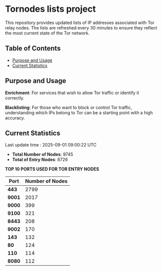 # Tornodes lists project

This repository provides updated lists of IP addresses associated with Tor relay nodes. The lists are refreshed every 30 minutes to ensure they reflect the most current state of the Tor network.

## Table of Contents

- [Purpose and Usage](#purpose-and-usage)
- [Current Statistics](#current-statistics)


## Purpose and Usage

**Enrichment**: For services that wish to allow Tor traffic or identify it correctly.

**Blacklisting**: For those who want to block or control Tor traffic, understanding which IPs belong to Tor can be a starting point with a high accuracy.

## Current Statistics

Last update time : 2025-09-01 09:00:22 UTC

- **Total Number of Nodes**: 9745
- **Total of Entry Nodes**: 8726

**TOP 10 PORTS USED FOR TOR ENTRY NODES**

| **Port** | **Number of Nodes** |
|------|-----------------|
| **443**   | 2799  |
| **9001**   | 2017  |
| **9000**   | 399  |
| **9100**   | 321  |
| **8443**   | 208  |
| **9002**   | 170  |
| **143**   | 132  |
| **80**   | 124  |
| **110**   | 114  |
| **8080**   | 112  |

